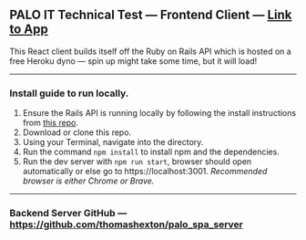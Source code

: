 ## PALO IT Technical Test — Frontend Client — [Link to App](https://thomashexton.github.io/palo_spa_client)

This React client builds itself off the Ruby on Rails API which is hosted on a free Heroku dyno — spin up might take some time, but it will load!

---

### Install guide to run locally.

1. Ensure the Rails API is running locally by following the install instructions from [this repo](https://github.com/thomashexton/palo_spa_server).
1. Download or clone this repo.
1. Using your Terminal, navigate into the directory.
1. Run the command `npm install` to install npm and the dependencies.
1. Run the dev server with `npm run start`, browser should open automatically or else go to https://localhost:3001. _Recommended browser is either Chrome or Brave._

---

### Backend Server GitHub — https://github.com/thomashexton/palo_spa_server
